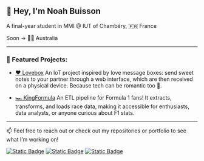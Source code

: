 ## 🚀 Hey, I'm Noah Buisson
A final-year student in MMI @ IUT of Chambéry, 🇫🇷 France

Soon → 📌🦘 Australia

***

### 🚀 Featured Projects:
- [❤️ Lovebox](https://github.com/Noch22/Lovebox)
An IoT project inspired by love message boxes: send sweet notes to your partner through a web interface, which are then received on a physical device. Because tech can be romantic too 💌.

- [🏎️ KingFormula](https://github.com/Noch22/KingFormula)
An ETL pipeline for Formula 1 fans! It extracts, transforms, and loads race data, making it accessible for enthusiasts, data analysts, or anyone curious about F1 stats.

***

📫 Feel free to reach out or check out my repositories or portfolio to see what I’m working on!

[![Static Badge](https://img.shields.io/badge/My_links-black?style=for-the-badge&logo=rocket&logoColor=%23ffffff&logoSize=auto)](https://liens.noahbuisson.fr)  [![Static Badge](https://img.shields.io/badge/Github-white?style=for-the-badge&logo=github&logoColor=black&logoSize=auto)](https://github.com/Noch22)  [![Static Badge](https://img.shields.io/badge/LinkedIn-black?style=for-the-badge&logoSize=auto)](https://www.linkedin.com/in/noahbuisson/)
